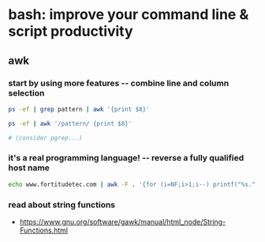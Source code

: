 
# bash: improve your command line & script productivity

## awk

### start by using more features -- combine line and column selection
```bash
ps -ef | grep pattern | awk '{print $8}'

ps -ef | awk '/pattern/ {print $8}'

# (consider pgrep...)
```

### it's a real programming language! -- reverse a fully qualified host name
```bash
echo www.fortitudetec.com | awk -F . '{for (i=NF;i>1;i--) printf("%s.", $i); print $i}'
```

### read about string functions

- https://www.gnu.org/software/gawk/manual/html_node/String-Functions.html

